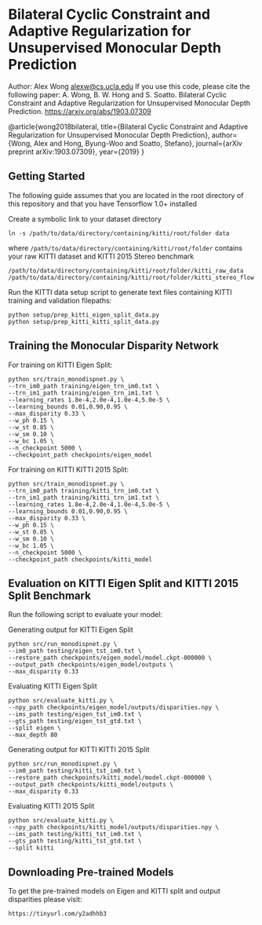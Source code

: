 # Bilateral Cyclic Constraint and Adaptive Regularization for Unsupervised Monocular Depth Prediction

Author: Alex Wong <alexw@cs.ucla.edu>
If you use this code, please cite the following paper:
A. Wong, B. W. Hong and S. Soatto. Bilateral Cyclic Constraint and Adaptive Regularization for Unsupervised Monocular Depth Prediction.
https://arxiv.org/abs/1903.07309

@article{wong2018bilateral,
  title={Bilateral Cyclic Constraint and Adaptive Regularization for Unsupervised Monocular Depth Prediction},
  author={Wong, Alex and Hong, Byung-Woo and Soatto, Stefano},
  journal={arXiv preprint arXiv:1903.07309},
  year={2019}
}

## Getting Started

The following guide assumes that you are located in the root directory of this repository
and that you have Tensorflow 1.0+ installed

Create a symbolic link to your dataset directory

```
ln -s /path/to/data/directory/containing/kitti/root/folder data
```

where `/path/to/data/directory/containing/kitti/root/folder` contains your raw KITTI dataset and KITTI 2015 Stereo benchmark

```
/path/to/data/directory/containing/kitti/root/folder/kitti_raw_data
/path/to/data/directory/containing/kitti/root/folder/kitti_stereo_flow
```

Run the KITTI data setup script to generate text files containing KITTI training and validation filepaths:

```
python setup/prep_kitti_eigen_split_data.py
python setup/prep_kitti_kitti_split_data.py
```

## Training the Monocular Disparity Network

For training on KITTI Eigen Split:

```
python src/train_monodispnet.py \
--trn_im0_path training/eigen_trn_im0.txt \
--trn_im1_path training/eigen_trn_im1.txt \
--learning_rates 1.8e-4,2.0e-4,1.0e-4,5.0e-5 \
--learning_bounds 0.01,0.90,0.95 \
--max_disparity 0.33 \
--w_ph 0.15 \
--w_st 0.85 \
--w_sm 0.10 \
--w_bc 1.05 \
--n_checkpoint 5000 \
--checkpoint_path checkpoints/eigen_model
```

For training on KITTI KITTI 2015 Split:

```
python src/train_monodispnet.py \
--trn_im0_path training/kitti_trn_im0.txt \
--trn_im1_path training/kitti_trn_im1.txt \
--learning_rates 1.8e-4,2.0e-4,1.0e-4,5.0e-5 \
--learning_bounds 0.01,0.90,0.95 \
--max_disparity 0.33 \
--w_ph 0.15 \
--w_st 0.85 \
--w_sm 0.10 \
--w_bc 1.05 \
--n_checkpoint 5000 \
--checkpoint_path checkpoints/kitti_model
```

## Evaluation on KITTI Eigen Split and KITTI 2015 Split Benchmark

Run the following script to evaluate your model:

Generating output for KITTI Eigen Split

```
python src/run_monodispnet.py \
--im0_path testing/eigen_tst_im0.txt \
--restore_path checkpoints/eigen_model/model.ckpt-000000 \
--output_path checkpoints/eigen_model/outputs \
--max_disparity 0.33
```

Evaluating KITTI Eigen Split

```
python src/evaluate_kitti.py \
--npy_path checkpoints/eigen_model/outputs/disparities.npy \
--ims_path testing/eigen_tst_im0.txt \
--gts_path testing/eigen_tst_gtd.txt \
--split eigen \
--max_depth 80
```

Generating output for KITTI KITTI 2015 Split

```
python src/run_monodispnet.py \
--im0_path testing/kitti_tst_im0.txt \
--restore_path checkpoints/kitti_model/model.ckpt-000000 \
--output_path checkpoints/kitti_model/outputs \
--max_disparity 0.33
```

Evaluating KITTI 2015 Split

```
python src/evaluate_kitti.py \
--npy_path checkpoints/kitti_model/outputs/disparities.npy \
--ims_path testing/kitti_tst_im0.txt \
--gts_path testing/kitti_tst_gtd.txt \
--split kitti
```

## Downloading Pre-trained Models 

To get the pre-trained models on Eigen and KITTI split and output disparities please visit:

```
https://tinyurl.com/y2adhhb3
```

